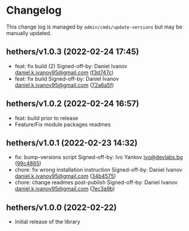 Changelog
=========

This change log is managed by `admin/cmds/update-versions` but may be manually updated.


hethers/v1.0.3 (2022-02-24 17:45)
---------------------------------

  - feat: fix build (2) Signed-off-by: Daniel Ivanov <daniel.k.ivanov95@gmail.com> ([f3d747c](https://github.com/hethers-io/hethers.js/commit/f3d747c047358733ad27b5c173be827476810c72))
  - feat: fix build Signed-off-by: Daniel Ivanov <daniel.k.ivanov95@gmail.com> ([72a6a5f](https://github.com/hethers-io/hethers.js/commit/72a6a5f53fc0b39498ed3a13518959014236857d))

hethers/v1.0.2 (2022-02-24 16:57)
---------------------------------

  - feat: build prior to release
  - Feature/Fix module packages readmes

hethers/v1.0.1 (2022-02-23 14:32)
---------------------------------

  - fix: bump-versions script Signed-off-by: Ivo Yankov <ivo@devlabs.bg> ([99c4865](https://github.com/hethers-io/hethers.js/commit/99c4865518ca90dc9fcb80294df50365c94cc845))
  - chore: fix wrong installation instruction Signed-off-by: Daniel Ivanov <daniel.k.ivanov95@gmail.com> ([34b4575](https://github.com/hethers-io/hethers.js/commit/34b45758da26413b958796ccfc66fc2a78f962a2))
  - chore: change readmes post-publish Signed-off-by: Daniel Ivanov <daniel.k.ivanov95@gmail.com> ([7ec3a9b](https://github.com/hethers-io/hethers.js/commit/7ec3a9b3454120340e894c9db41d63d3dd0019ac))

hethers/v1.0.0 (2022-02-22)
--------------------------------

- Initial release of the library